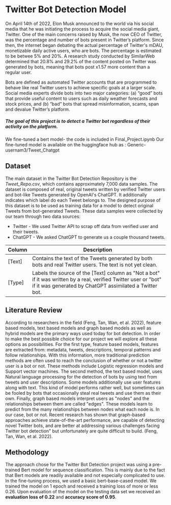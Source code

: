# Twitter Bot Detection Model
On April 14th of 2022, Elon Musk announced to the world via his social media that he was initiating the process to acquire the social media giant, Twitter. One of the main concerns raised by Musk, the now CEO of Twitter, was the percentage and number of bots present in Twitter’s platform. Since then, the internet began debating the actual percentage of Twitter's mDAU, monetizable daily active users, who are bots. The percentage is estimated to be betwee 5% and 20%. A research study conducted by SimilarWeb determined that 20.8% and 29.2% of the content posted on Twitter was generated by bots, meaning that bots post x1.57 more content than a regular user.

Bots are defined as automated Twitter accounts that are programmed to behave like real Twitter users to achieve specific goals at a larger scale. Social media experts divide bots into two major categories: (a) “good” bots that provide useful content to users such as daily weather forecasts and stock prices, and (b) “bad” bots that spread misinformation, scams, span and devalue Twitter’s platform. 

##### The goal of this project is to detect a Twitter bot regardless of their activity on the platform. 

We fine-tuned a bert model- the code is included in Final_Project.ipynb
Our fine-tuned model is available on the huggingface hub as : Generic-usernam3/Tweet_Chatgpt

## Dataset
The main dataset in the Twitter Bot Detection Repository is the *Tweet_Repo.csv*, which contains approximately 7,000 data samples. The dataset is composed of real, original tweets written by verified Twitter users and bot-like Tweets generated by OpenAI's ChatGPT. It additionally indicates which label do each Tweet belongs to. The designed purpose of this dataset is to be used as training data for a model to detect original Tweets from bot-generated Tweets. These data samples were collected by our team through two data sources:
- Twitter - We used Twitter API to scrap off data from verified user and their tweets.
- ChatGPT - We asked ChatGPT to generate us a couple thousand tweets.

| Column | Description                                                                                                                                                                 |
|-------------|-----------------------------------------------------------------------------------------------------------------------------------------------------------------------------|
| [Text]      | Contains the text of the Tweets generated by both bots and real Twitter users. The text is not yet clean.                                                                   |
| [Type]      | Labels the source of the [Text] column as "Not a bot" if it was written by a real, verified Twitter user or "bot" if it was generated by ChatGPT assimilated a Twitter bot. |
## Literature Review
According to researchers in the field (Feng, Tan, Wan, et al. 2022), feature based models, text based models and graph based models as well as hybrid models are the primary ways used today for bot detection. In order to make the best possible choice for our project we will explore all these options as possibilities. For the first type, feature based models, features are extracted from: metadata, tweets, descriptions, temporal patterns and follow relationships. With this information, more traditional prediction methods are often used to reach the conclusion of whether or not a twitter user is a bot or not. These methods include Logistic regression models and Support vector machines. The second method, the text based model, uses Natural language processing for the detection of bots by using text from tweets and user descriptions. Some models additionally use user features along with text.  This kind of model performs rather well, but sometimes can be fooled by bots that occasionally steal real tweets and use them as their own. Finally, graph based models interpret users as "nodes" and the relationships between them are called "edges". These models  learn to predict from the many relationships between nodes what each node is. In our case, bot or not. Recent research has shown that graph-based approaches achieve state-of-the-art performance, are capable of detecting novel Twitter bots, and are better at addressing various challenges facing Twitter bot detection" but unfortunately are quite difficult to build. (Feng, Tan, Wan, et al. 2022). 

## Methodology
The approach chose for the Twitter Bot Detection project was using a pre-trained Bert model for sequence classification. This is mainly due to the fact that Bert models are readily available and not especially complicated to use. In the fine-tuning process, we used a basic bert-base-cased model. We trained the model on 1 epoch and received a training loss of more or less  0.26. Upon evaluation of the model on the testing data set we received an **evaluation loss of 0.22** and **accuracy score of 0.95**.


